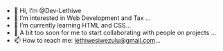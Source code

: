 - 👋 Hi, I’m @Dev-Lethiwe
- 👀 I’m interested in Web Development and Tax ...
- 🌱 I’m currently learning HTML and CSS...
- 💞️ A bit too soon for me to start collaborating with people on projects ...
- 📫 How to reach me: lethiwesiwezulu@gmail.com...

<!---
Dev-Lethiwe/Dev-Lethiwe is a ✨ special ✨ repository because its `README.md` (this file) appears on your GitHub profile.
You can click the Preview link to take a look at your changes.
--->
